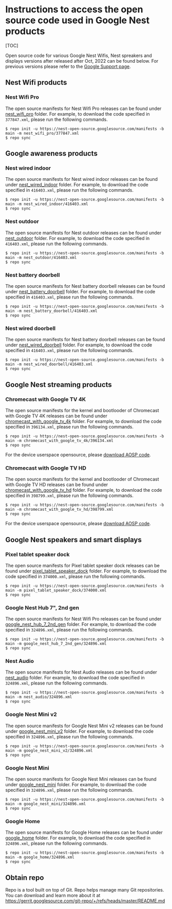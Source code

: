 # Instructions to access the open source code used in Google Nest products

[TOC]

Open source code for various Google Nest Wifis, Nest spreakers and displays
versions after released after Oct, 2022 can be found below. For previous
versions please refer to the
[Google Support page](https://support.google.com/product-documentation/topic/6355909).

## Nest Wifi products

### Nest Wifi Pro

The open source manifests for Nest Wifi Pro releases can be found under
[nest_wifi_pro](https://nest-open-source.googlesource.com/manifests/+/refs/heads/main/nest_wifi_pro)
folder. For example, to download the code specified in `377847.xml`, please run
the following commands.

```shell
$ repo init -u https://nest-open-source.googlesource.com/manifests -b main -m nest_wifi_pro/377847.xml
$ repo sync
```

## Google awareness products

### Nest wired indoor

The open source manifests for Nest wired indoor releases can be found under
[nest_wired_indoor](https://nest-open-source.googlesource.com/manifests/+/refs/heads/main/nest_wired_indoor)
folder. For example, to download the code specified in `416403.xml`, please run
the following commands.

```shell
$ repo init -u https://nest-open-source.googlesource.com/manifests -b main -m nest_wired_indoor/416403.xml
$ repo sync
```

### Nest outdoor

The open source manifests for Nest outdoor releases can be found under
[nest_outdoor](https://nest-open-source.googlesource.com/manifests/+/refs/heads/main/nest_outdoor)
folder. For example, to download the code specified in `416403.xml`, please run
the following commands.

```shell
$ repo init -u https://nest-open-source.googlesource.com/manifests -b main -m nest_outdoor/416403.xml
$ repo sync
```

### Nest battery doorbell

The open source manifests for Nest battery doorbell releases can be found under
[nest_battery_doorbell](https://nest-open-source.googlesource.com/manifests/+/refs/heads/main/nest_battery_doorbell)
folder. For example, to download the code specified in `416403.xml`, please run
the following commands.

```shell
$ repo init -u https://nest-open-source.googlesource.com/manifests -b main -m nest_battery_doorbell/416403.xml
$ repo sync
```

### Nest wired doorbell

The open source manifests for Nest battery doorbell releases can be found under
[nest_wired_doorbell](https://nest-open-source.googlesource.com/manifests/+/refs/heads/main/nest_wired_doorbell)
folder. For example, to download the code specified in `416403.xml`, please run
the following commands.

```shell
$ repo init -u https://nest-open-source.googlesource.com/manifests -b main -m nest_wired_doorbell/416403.xml
$ repo sync
```

## Google Nest streaming products

### Chromecast with Google TV 4K

The open source manifests for the kernel and bootlooder of Chromecast with
Google TV 4K releases can be found under
[chromecast_with_google_tv_4k](https://nest-open-source.googlesource.com/manifests/+/refs/heads/main/chromecast_with_google_tv_4k)
folder. For example, to download the code specified in `396134.xml`, please run
the following commands.

```shell
$ repo init -u https://nest-open-source.googlesource.com/manifests -b main -m chromecast_with_google_tv_4k/396134.xml
$ repo sync
```

For the device userspace opensource, please
[download AOSP code](https://source.android.com/docs/setup/download/downloading).

### Chromecast with Google TV HD

The open source manifests for the kernel and bootlooder of Chromecast with
Google TV HD releases can be found under
[chromecast_with_google_tv_hd](https://nest-open-source.googlesource.com/manifests/+/refs/heads/main/chromecast_with_google_tv_hd)
folder. For example, to download the code specified in `398799.xml`, please run
the following commands.

```shell
$ repo init -u https://nest-open-source.googlesource.com/manifests -b main -m chromecast_with_google_tv_hd/398799.xml
$ repo sync
```

For the device userspace opensource, please
[download AOSP code](https://source.android.com/docs/setup/download/downloading).

## Google Nest speakers and smart displays

### Pixel tablet speaker dock

The open source manifests for Pixel tablet speaker dock releases can be found
under
[pixel_tablet_speaker_dock](https://nest-open-source.googlesource.com/manifests/+/refs/heads/main/pixel_tablet_speaker_dock)
folder. For example, to download the code specified in `374000.xml`, please run
the following commands.

```shell
$ repo init -u https://nest-open-source.googlesource.com/manifests -b main -m pixel_tablet_speaker_dock/374000.xml
$ repo sync
```

### Google Nest Hub 7", 2nd gen

The open source manifests for Nest Wifi Pro releases can be found under
[google_nest_hub_7_2nd_gen](https://nest-open-source.googlesource.com/manifests/+/refs/heads/main/google_nest_hub_7_2nd_gen)
folder. For example, to download the code specified in `324896.xml`, please run
the following commands.

```shell
$ repo init -u https://nest-open-source.googlesource.com/manifests -b main -m google_nest_hub_7_2nd_gen/324896.xml
$ repo sync
```

### Nest Audio

The open source manifests for Nest Audio releases can be found under
[nest_audio](https://nest-open-source.googlesource.com/manifests/+/refs/heads/main/nest_audio)
folder. For example, to download the code specified in `324896.xml`, please run
the following commands.

```shell
$ repo init -u https://nest-open-source.googlesource.com/manifests -b main -m nest_audio/324896.xml
$ repo sync
```

### Google Nest Mini v2

The open source manifests for Google Nest Mini v2 releases can be found under
[google_nest_mini_v2](https://nest-open-source.googlesource.com/manifests/+/refs/heads/main/google_nest_mini_v2)
folder. For example, to download the code specified in `324896.xml`, please run
the following commands.

```shell
$ repo init -u https://nest-open-source.googlesource.com/manifests -b main -m google_nest_mini_v2/324896.xml
$ repo sync
```

### Google Nest Mini

The open source manifests for Google Nest Mini releases can be found under
[google_nest_mini](https://nest-open-source.googlesource.com/manifests/+/refs/heads/main/google_nest_mini)
folder. For example, to download the code specified in `324896.xml`, please run
the following commands.

```shell
$ repo init -u https://nest-open-source.googlesource.com/manifests -b main -m google_nest_mini/324896.xml
$ repo sync
```

### Google Home

The open source manifests for Google Home releases can be found under
[google_home](https://nest-open-source.googlesource.com/manifests/+/refs/heads/main/google_home)
folder. For example, to download the code specified in `324896.xml`, please run
the following commands.

```shell
$ repo init -u https://nest-open-source.googlesource.com/manifests -b main -m google_home/324896.xml
$ repo sync
```

## Obtain repo

Repo is a tool built on top of Git. Repo helps manage many Git repositories. You
can download and learn more about it at
https://gerrit.googlesource.com/git-repo/+/refs/heads/master/README.md
